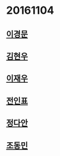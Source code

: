 20161104
========

## [이경문](gilgil.md)

## [김현우](kcrong.md)

## [이재우](inparadox.md) 

## [전인표](jeoninpyo.md)

## [정다안](jungdaan.md)

## [조동민](dmj.md)
